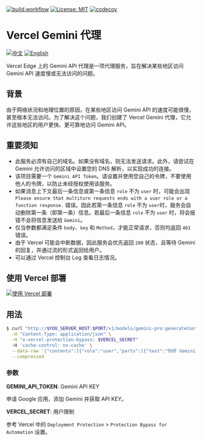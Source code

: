 [![build.workflow](https://github.com/DavidKk/vercel-gemini-proxy/actions/workflows/coverage.workflow.yml/badge.svg)](https://github.com/DavidKk/vercel-gemini-proxy/actions/workflows/coverage.workflow.yml) [![License: MIT](https://img.shields.io/badge/License-MIT-yellow.svg)](https://opensource.org/licenses/MIT) [![codecov](https://codecov.io/gh/DavidKk/vercel-gemini-proxy/graph/badge.svg?token=ELV5W1H0C0)](https://codecov.io/gh/DavidKk/vercel-gemini-proxy)

# Vercel Gemini 代理

[![中文](https://img.shields.io/badge/%E6%96%87%E6%A1%A3-%E4%B8%AD%E6%96%87-green?style=flat-square&logo=docs)](https://github.com/DavidKk/vercel-gemini-proxy/blob/main/README.zh-CN.md) [![English](https://img.shields.io/badge/docs-English-green?style=flat-square&logo=docs)](https://github.com/DavidKk/vercel-gemini-proxy/blob/main/README.md)

Vercel Edge 上的 Gemini API 代理是一项代理服务，旨在解决某些地区访问 Gemini API 速度慢或无法访问的问题。

## 背景

由于网络状况和地理位置的原因，在某些地区访问 Gemini API 的速度可能很慢，甚至根本无法访问。为了解决这个问题，我们创建了 Vercel Gemini 代理，它允许这些地区的用户更快、更可靠地访问 Gemini API。

## 重要须知

- 此服务必须有自己的域名。如果没有域名，则无法发送请求。此外，请尝试在 Gemini 允许访问的区域中设置您的 DNS 解析，以实现成功的连接。
- 该项目需要一个 `Gemini API Token`。请设置并使用您自己的令牌，不要使用他人的令牌，以防止未经授权使用该服务。
- 如果消息上下文最后一条信息或第一条信息 `role` 不为 `user` 时，可能会出现 `Please ensure that multiturn requests ends with a user role or a function response.` 错误。因此若第一条信息 `role` 不为 `user`时，服务会自动删除第一条（即第一条）信息。若最后一条信息 `role` 不为 `user` 时，将会报错不会将信息发送给 `Gemini`。
- 仅当参数都满足条件 `body`、`key` 和 `Method`，才能正常请求，否则均返回 `401` 错误。
- 由于 Vercel 可能会中断数据，因此服务会优先返回 `200` 状态，且等待 Gemini 的回复，并通过流的形式返回给用户。
- 可以通过 Vercel 控制台 Log 查看日志情况。

## 使用 Vercel 部署

[![使用 Vercel 部署](https://vercel.com/button)](https://vercel.com/new/clone?repository-url=https%3A%2F%2Fgithub.com%2FDavidKk%2Fvercel-gemini-proxy)

## 用法

```bash
$ curl "http://$YOU_SERVER_HOST:$PORT/v1/models/gemini-pro:generateContent?key=$GEMINI_API_TOKEN" \
  -H "Content-Type: application/json" \
  -H "x-vercel-protection-bypass: $VERCEL_SECRET"
  -H 'cache-control: no-cache' \
  --data-raw '{"contents":[{"role":"user","parts":[{"text":"你好 Gemini"}]}]}' \
  --compressed
```

### 参数

**GEMINI_API_TOKEN**: Gemini API KEY

申请 Google 应用，添加 Gemini 并获取 API KEY。

**VERCEL_SECRET**: 用户限制

参考 Vercel 中的 `Deployment Protection` > `Protection Bypass for Automation` 设置。
